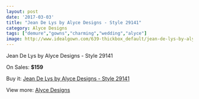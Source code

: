 ```yaml
---
layout: post
date: '2017-03-03'
title: "Jean De Lys by Alyce Designs - Style 29141"
category: Alyce Designs
tags: ["demure","gowns","charming","wedding","alyce"]
image: http://www.idealgown.com/639-thickbox_default/jean-de-lys-by-alyce-designs-style-29141.jpg
---
```

Jean De Lys by Alyce Designs - Style 29141

On Sales: **$159**
<a href="https://www.idealgown.com/en/alyce-designs/257-jean-de-lys-by-alyce-designs-style-29141.html"><amp-img layout="responsive" width="600" height="600" src="//www.idealgown.com/639-thickbox_default/jean-de-lys-by-alyce-designs-style-29141.jpg" alt="Jean De Lys by Alyce Designs - Style 29141 0" /></a>

Buy it: [Jean De Lys by Alyce Designs - Style 29141](https://www.idealgown.com/en/alyce-designs/257-jean-de-lys-by-alyce-designs-style-29141.html "Jean De Lys by Alyce Designs - Style 29141")

View more: [Alyce Designs](https://www.idealgown.com/en/5-alyce-designs "Alyce Designs")